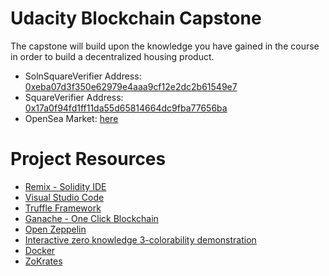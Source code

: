 # Udacity Blockchain Capstone

The capstone will build upon the knowledge you have gained in the course in order to build a decentralized housing product. 

* SolnSquareVerifier Address: [0xeba07d3f350e62979e4aaa9cf12e2dc2b61549e7](https://rinkeby.etherscan.io/address/0xeba07d3f350e62979e4aaa9cf12e2dc2b61549e7)
* SquareVerifier Address: [0x17a0f94fd1ff11da55d65814664dc9fba77656ba](https://rinkeby.etherscan.io/address/0x17a0f94fd1ff11da55d65814664dc9fba77656ba)
* OpenSea Market: [here](https://rinkeby.opensea.io/assets/unidentified-contract-v477)

# Project Resources

* [Remix - Solidity IDE](https://remix.ethereum.org/)
* [Visual Studio Code](https://code.visualstudio.com/)
* [Truffle Framework](https://truffleframework.com/)
* [Ganache - One Click Blockchain](https://truffleframework.com/ganache)
* [Open Zeppelin ](https://openzeppelin.org/)
* [Interactive zero knowledge 3-colorability demonstration](http://web.mit.edu/~ezyang/Public/graph/svg.html)
* [Docker](https://docs.docker.com/install/)
* [ZoKrates](https://github.com/Zokrates/ZoKrates)
